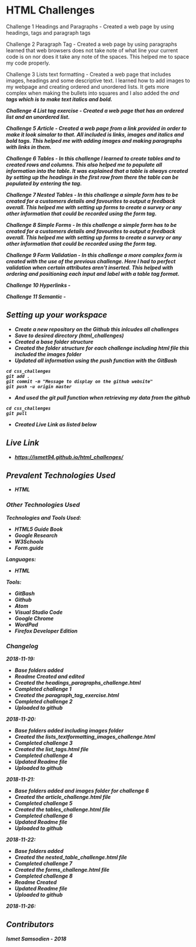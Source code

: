# HTML Challenges

Challenge 1 Headings and Paragraphs - Created a web page by using headings, tags and paragraph tags 

Challenge 2 Paragraph Tag - Created a web page by using paragraphs learned that web browsers does not take note of what line your current code is on nor does it take any note of the spaces. This helped me to space my code properly.

Challenge 3 Lists text formatting - Created a web page that includes images, headings and some descriptive text. I learned how to add images to my webpage and creating ordered and unordered lists. It gets more complex when making the bullets into squares and I also added the 
<em> and <strong> tags which is to make text italics and bold.

Challenge 4 List tag exercise - Created a web page that has an ordered list and an unordered list.

Challenge 5 Article - Created a web page from a link provided in order to make it look simalar to that. All included is links, images and italics and bold tags. This helped me with adding images and making paragraphs with links in them. 

Challenge 6 Tables - In this challenge I learned to create tables and to created rows and columns. This also helped me to populate all information into the table. It was explained that a table is always created by setting up the headings in the first row from there the table can be populated by entering the <td> tag.

Challenge 7 Nested Tables - In this challenge a simple form has to be created for a customers details and favourites to output a feedback overall. This helped me with setting up forms to create a survey or any other information that could be recorded using the form tag.

Challenge 8 Simple Forms - In this challenge a simple form has to be created for a customers details and favourites to output a feedback overall. This helped me with setting up forms to create a survey or any other information that could be recorded using the form tag.

Challenge 9 Form Validation - In this challenge a more complex form is created with the use of the previous challenge. Here I had to perfect validation when certain attributes aren't inserted. This helped with ordering and positioning each input and label with a table tag format.

Challenge 10 Hyperlinks -

Challenge 11 Semantic -

## Setting up your workspace

- Create a new repository on the Github this inlcudes all challenges
- Save to desired directory (html_challenges)
- Created a base folder structure
- Created the folder structure for each challenge including html file this included the images folder
- Updated all information using the push function with the GitBash
```
cd css_challenges
git add .
git commit -m "Message to display on the github website"
git push -u origin master

```
- And used the git pull function when retrieving my data from the github
```
cd css_challenges
git pull

```
- Created Live Link as listed below


## Live Link

- https://ismet94.github.io/html_challenges/

## Prevalent Technologies Used

- HTML

### Other Technologies Used

Technologies and Tools Used:

- HTML5 Guide Book
- Google Research
- W3Schools
- Form.guide

Languages:

- HTML

Tools:

- GitBash
- Github
- Atom
- Visual Studio Code
- Google Chrome
- WordPad
- Firefox Developer Edition

### Changelog

2018-11-19:
- Base folders added
- Readme Created and edited
- Created the headings_paragraphs_challenge.html 
- Completed challenge 1 
- Created the paragraph_tag_exercise.html 
- Completed challenge 2
- Uploaded to github

2018-11-20:
- Base folders added including images folder
- Created the lists_textformatting_images_challenge.html 
- Completed challenge 3 
- Created the list_tags.html file
- Completed challenge 4
- Updated Readme file
- Uploaded to github

2018-11-21:
- Base folders added and images folder for challenge 6
- Created the article_challenge.html file
- Completed challenge 5
- Created the tables_challenge.html file
- Completed challenge 6
- Updated Readme file
- Uploaded to github

2018-11-22:
- Base folders added
- Created the nested_table_challenge.html file
- Completed challenge 7
- Created the forms_challenge.html file
- Completed challenge 8
- Readme Created 
- Updated Readme file
- Uploaded to github

2018-11-26:


## Contributors

Ismet Samsodien - 2018



